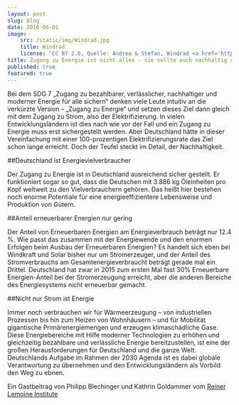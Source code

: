 ```yaml
---
layout: post
slug: blog
date: 2016-06-01
image: 
    src: /static/img/Windrad.jpg
    title: Windrad
    license: "CC BY 2.0, Quelle: Andrea & Stefan, Windrad <a href='https://www.flickr.com/photos/winterbald/2329035693/in/photolist-4xNVaP-fsbnhj-Nwrpk-87kegk-dZQ4jM-8DWrVA-2MH1AL-kH2fuf-cEAHyU-ekVeN8-psQnSR-576Wqe-kGZLwc-3cytYP-fu6eGa-sDtf9o-3cyubp-f3EwZf-9Pq2w2-uYyAZP-abq8Rx-tDNt8d-HxSr-3cytNT-fu6f98-nUSHcz-eMDyPM-5m5wia-niipqf-hVuSUg-peYJAB-fukA5Y-FefJRA-mS88GJ-dDAybb-2jM1q2-3gg4g6-FL432P-4hPs9s-psQnfD-gwe5Y7-V6Hcu-imwmTa-VR6Ht-nKiyPC-kjTng-7fJu84-eSN2Uf-6Djx6E-p5maq5/'>Flickr</a>"
title: Zugang zu Energie ist nicht alles - sie sollte auch nachhaltig sein
published: true
featured: true
---
```

Bei dem SDG 7 „Zugang zu bezahlbarer, verlässlicher, nachhaltiger und moderner Energie für alle sichern“ denken viele Leute intuitiv an die verkürzte Version – „Zugang zu Energie“ und setzen dieses Ziel dann gleich mit dem Zugang zu Strom, also der Elektrifizierung. In vielen Entwicklungsländern ist dies nach wie vor der Fall und ein Zugang zu Energie muss erst sichergestellt werden.  Aber Deutschland hätte in dieser  Vereinfachung  mit einer 100-prozentigen Elektrifizierungsrate das Ziel schon lange erreicht. Doch der Teufel steckt im Detail, der Nachhaltigkeit.

##Deutschland ist Energievielverbraucher
 
Der Zugang zu Energie ist in Deutschland ausreichend sicher gestellt. Er funktioniert sogar so gut, dass die Deutschen mit 3.886 kg Öleinheiten pro Kopf weltweit zu den Vielverbrauchern gehören. Das heißt hier bestehen noch enorme Potentiale für eine energieeffizientere Lebensweise und Produktion von Gütern.

##Anteil erneuerbarer Energien nur gering

Der Anteil von Erneuerbaren Energien am Energieverbrauch beträgt nur 12.4 %. Wie passt das zusammen mit der Energiewende und den enormen Erfolgen beim Ausbau der Erneuerbaren Energien?  Es handelt sich eben bei Windkraft und Solar bisher nur um Stromerzeuger, und der Anteil des Stromverbrauchs am Gesamtenergieverbraucht beträgt gerade mal ein Drittel. Deutschland hat zwar in 2015 zum ersten Mal fast 30% Erneuerbare Energien-Anteil bei der Stromerzeugung erreicht, aber die anderen Bereiche des Energiesystems nicht erneuerbar gemacht.

##Nicht nur Strom ist Energie

Immer noch verbrauchen wir für Wärmeerzeugung – von industriellen Prozessen bis hin zum Heizen von Wohnhäusern – und für Mobilität gigantische Primärenergiemengen und erzeugen klimaschädliche Gase. Diese Energiebereiche mit Hilfe moderner Technologien zu erhöhen und gleichzeitig bezahlbare und verlässliche Energie bereitzustellen, ist eine der großen Herausforderungen für Deutschland und die ganze Welt. Deutschlands Aufgabe im Rahmen der 2030 Agenda ist es dabei globale Verantwortung zu übernehmen und den Entwicklungsländern als Vorbild den Weg zu ebnen.

Ein Gastbeitrag von Philipp Blechinger und Kathrin Goldammer vom [Reiner Lemoine Institute](http://reiner-lemoine-institut.de/)
